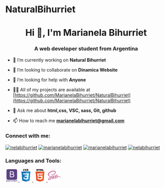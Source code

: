# NaturalBihurriet
<h1 align="center">Hi 👋, I'm Marianela Bihurriet</h1>
<h3 align="center">A web developer student from Argentina</h3>

- 🔭 I’m currently working on **Natural Bihurriet**

- 👯 I’m looking to collaborate on **Dinamica Website**

- 🤝 I’m looking for help with **Anyone**

- 👨‍💻 All of my projects are available at [https://github.com/MarianelaBihurriet/NaturalBihurriet](https://github.com/MarianelaBihurriet/NaturalBihurriet)

- 💬 Ask me about **html,css, VSC, sass, Git, github**

- 📫 How to reach me **marianelabihurriet@gmail.com**

<h3 align="left">Connect with me:</h3>
<p align="left">
<a href="https://twitter.com/nelabihurriet" target="blank"><img align="center" src="https://raw.githubusercontent.com/rahuldkjain/github-profile-readme-generator/master/src/images/icons/Social/twitter.svg" alt="nelabihurriet" height="30" width="40" /></a>
<a href="https://linkedin.com/in/marianelabihurriet" target="blank"><img align="center" src="https://raw.githubusercontent.com/rahuldkjain/github-profile-readme-generator/master/src/images/icons/Social/linked-in-alt.svg" alt="marianelabihurriet" height="30" width="40" /></a>
<a href="https://fb.com/marianelabihurriet" target="blank"><img align="center" src="https://raw.githubusercontent.com/rahuldkjain/github-profile-readme-generator/master/src/images/icons/Social/facebook.svg" alt="marianelabihurriet" height="30" width="40" /></a>
<a href="https://instagram.com/nelabihurriet" target="blank"><img align="center" src="https://raw.githubusercontent.com/rahuldkjain/github-profile-readme-generator/master/src/images/icons/Social/instagram.svg" alt="nelabihurriet" height="30" width="40" /></a>
</p>

<h3 align="left">Languages and Tools:</h3>
<p align="left"> <a href="https://getbootstrap.com" target="_blank"> <img src="https://raw.githubusercontent.com/devicons/devicon/master/icons/bootstrap/bootstrap-plain-wordmark.svg" alt="bootstrap" width="40" height="40"/> </a> <a href="https://www.w3schools.com/css/" target="_blank"> <img src="https://raw.githubusercontent.com/devicons/devicon/master/icons/css3/css3-original-wordmark.svg" alt="css3" width="40" height="40"/> </a> <a href="https://www.w3.org/html/" target="_blank"> <img src="https://raw.githubusercontent.com/devicons/devicon/master/icons/html5/html5-original-wordmark.svg" alt="html5" width="40" height="40"/> </a> <a href="https://sass-lang.com" target="_blank"> <img src="https://raw.githubusercontent.com/devicons/devicon/master/icons/sass/sass-original.svg" alt="sass" width="40" height="40"/> </a> </p>
